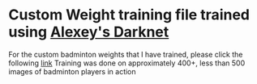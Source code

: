 # Custom Weight training file trained using [Alexey's Darknet](https://github.com/AlexeyAB/darknet)

For the custom badminton weights that I have trained, please click the following [link](https://drive.google.com/file/d/1oOchR-VzftixTF09w-E3aTvkt6bG8XmB/view?usp=sharing)
Training was done on approximately 400+, less than 500 images of badminton players in action
